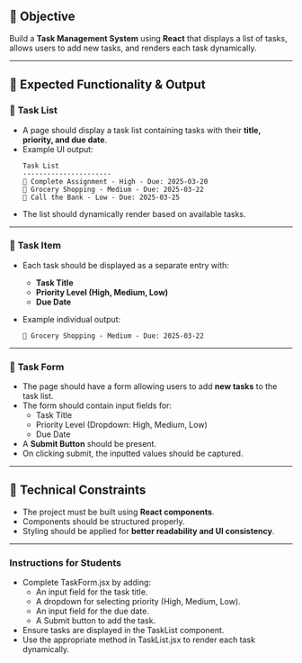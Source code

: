 ## 🎯 **Objective**  
Build a **Task Management System** using **React** that displays a list of tasks, allows users to add new tasks, and renders each task dynamically.  

---  

## 📌 **Expected Functionality & Output**  

### 🔹 **Task List**  
- A page should display a task list containing tasks with their **title, priority, and due date**.  
- Example UI output:  
  ```  
  Task List  
  ----------------------  
  📌 Complete Assignment - High - Due: 2025-03-20  
  📌 Grocery Shopping - Medium - Due: 2025-03-22  
  📌 Call the Bank - Low - Due: 2025-03-25  
  ```  
- The list should dynamically render based on available tasks.  

---  

### 🔹 **Task Item**  
- Each task should be displayed as a separate entry with:  
  - **Task Title**  
  - **Priority Level (High, Medium, Low)**  
  - **Due Date**  

- Example individual output:  
  ```  
  📌 Grocery Shopping - Medium - Due: 2025-03-22  
  ```  

---  

### 🔹 **Task Form**  
- The page should have a form allowing users to add **new tasks** to the task list.  
- The form should contain input fields for:  
  - Task Title  
  - Priority Level (Dropdown: High, Medium, Low)  
  - Due Date  
- A **Submit Button** should be present.  
- On clicking submit, the inputted values should be captured.  

---  

## 📌 **Technical Constraints**  
- The project must be built using **React components**.  
- Components should be structured properly.  
- Styling should be applied for **better readability and UI consistency**.  

---

### **Instructions for Students**  

- Complete TaskForm.jsx by adding:
    - An input field for the task title.
    - A dropdown for selecting priority (High, Medium, Low).
    - An input field for the due date.
    - A Submit button to add the task.
- Ensure tasks are displayed in the TaskList component.
- Use the appropriate method in TaskList.jsx to render each task dynamically.
